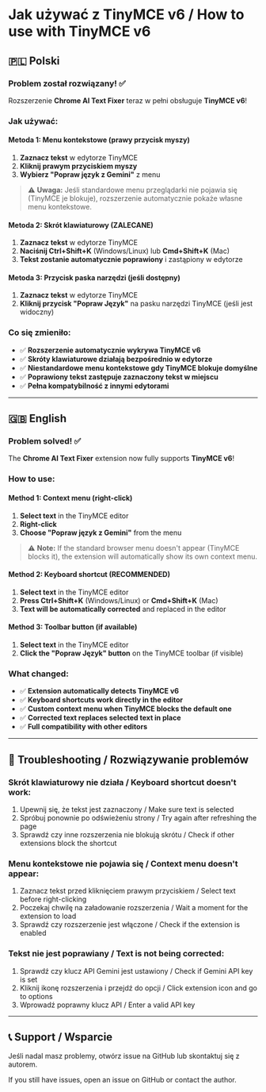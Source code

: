 # Jak używać z TinyMCE v6 / How to use with TinyMCE v6

## 🇵🇱 Polski

### Problem został rozwiązany! ✅

Rozszerzenie **Chrome AI Text Fixer** teraz w pełni obsługuje **TinyMCE v6**!

### Jak używać:

#### Metoda 1: Menu kontekstowe (prawy przycisk myszy)
1. **Zaznacz tekst** w edytorze TinyMCE
2. **Kliknij prawym przyciskiem myszy**
3. **Wybierz "Popraw język z Gemini"** z menu

> ⚠️ **Uwaga:** Jeśli standardowe menu przeglądarki nie pojawia się (TinyMCE je blokuje), rozszerzenie automatycznie pokaże własne menu kontekstowe.

#### Metoda 2: Skrót klawiaturowy (ZALECANE)
1. **Zaznacz tekst** w edytorze TinyMCE
2. **Naciśnij Ctrl+Shift+K** (Windows/Linux) lub **Cmd+Shift+K** (Mac)
3. **Tekst zostanie automatycznie poprawiony** i zastąpiony w edytorze

#### Metoda 3: Przycisk paska narzędzi (jeśli dostępny)
1. **Zaznacz tekst** w edytorze TinyMCE
2. **Kliknij przycisk "Popraw Język"** na pasku narzędzi TinyMCE (jeśli jest widoczny)

### Co się zmieniło:
- ✅ **Rozszerzenie automatycznie wykrywa TinyMCE v6**
- ✅ **Skróty klawiaturowe działają bezpośrednio w edytorze**
- ✅ **Niestandardowe menu kontekstowe gdy TinyMCE blokuje domyślne**
- ✅ **Poprawiony tekst zastępuje zaznaczony tekst w miejscu**
- ✅ **Pełna kompatybilność z innymi edytorami**

---

## 🇬🇧 English

### Problem solved! ✅

The **Chrome AI Text Fixer** extension now fully supports **TinyMCE v6**!

### How to use:

#### Method 1: Context menu (right-click)
1. **Select text** in the TinyMCE editor
2. **Right-click**
3. **Choose "Popraw język z Gemini"** from the menu

> ⚠️ **Note:** If the standard browser menu doesn't appear (TinyMCE blocks it), the extension will automatically show its own context menu.

#### Method 2: Keyboard shortcut (RECOMMENDED)
1. **Select text** in the TinyMCE editor
2. **Press Ctrl+Shift+K** (Windows/Linux) or **Cmd+Shift+K** (Mac)
3. **Text will be automatically corrected** and replaced in the editor

#### Method 3: Toolbar button (if available)
1. **Select text** in the TinyMCE editor
2. **Click the "Popraw Język" button** on the TinyMCE toolbar (if visible)

### What changed:
- ✅ **Extension automatically detects TinyMCE v6**
- ✅ **Keyboard shortcuts work directly in the editor**
- ✅ **Custom context menu when TinyMCE blocks the default one**
- ✅ **Corrected text replaces selected text in place**
- ✅ **Full compatibility with other editors**

---

## 🔧 Troubleshooting / Rozwiązywanie problemów

### Skrót klawiaturowy nie działa / Keyboard shortcut doesn't work:
1. Upewnij się, że tekst jest zaznaczony / Make sure text is selected
2. Spróbuj ponownie po odświeżeniu strony / Try again after refreshing the page
3. Sprawdź czy inne rozszerzenia nie blokują skrótu / Check if other extensions block the shortcut

### Menu kontekstowe nie pojawia się / Context menu doesn't appear:
1. Zaznacz tekst przed kliknięciem prawym przyciskiem / Select text before right-clicking
2. Poczekaj chwilę na załadowanie rozszerzenia / Wait a moment for the extension to load
3. Sprawdź czy rozszerzenie jest włączone / Check if the extension is enabled

### Tekst nie jest poprawiany / Text is not being corrected:
1. Sprawdź czy klucz API Gemini jest ustawiony / Check if Gemini API key is set
2. Kliknij ikonę rozszerzenia i przejdź do opcji / Click extension icon and go to options
3. Wprowadź poprawny klucz API / Enter a valid API key

---

## 📞 Support / Wsparcie

Jeśli nadal masz problemy, otwórz issue na GitHub lub skontaktuj się z autorem.

If you still have issues, open an issue on GitHub or contact the author.